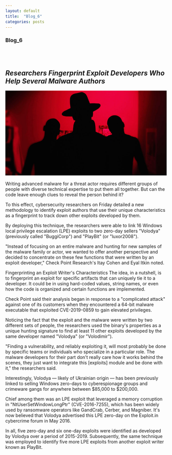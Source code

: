 ```yaml
---
layout: default
title:  "Blog_6"
categories: posts
---
```


### Blog_6
<br><br>

## *Researchers Fingerprint Exploit Developers Who Help Several Malware Authors*<br>

![image](https://github.com/sevakZ/sevakZ.github.io/blob/master/docs/_image/blog6.jpg)<br>

Writing advanced malware for a threat actor requires different groups of people with diverse technical expertise to put them all together. But can the code leave enough clues to reveal the person behind it?

To this effect, cybersecurity researchers on Friday detailed a new methodology to identify exploit authors that use their unique characteristics as a fingerprint to track down other exploits developed by them.

By deploying this technique, the researchers were able to link 16 Windows local privilege escalation (LPE) exploits to two zero-day sellers "Volodya" (previously called "BuggiCorp") and "PlayBit" (or "luxor2008").

"Instead of focusing on an entire malware and hunting for new samples of the malware family or actor, we wanted to offer another perspective and decided to concentrate on these few functions that were written by an exploit developer," Check Point Research's Itay Cohen and Eyal Itkin noted.

Fingerprinting an Exploit Writer's Characteristics
The idea, in a nutshell, is to fingerprint an exploit for specific artifacts that can uniquely tie it to a developer. It could be in using hard-coded values, string names, or even how the code is organized and certain functions are implemented.

Check Point said their analysis began in response to a "complicated attack" against one of its customers when they encountered a 64-bit malware executable that exploited CVE-2019-0859 to gain elevated privileges.

Noticing the fact that the exploit and the malware were written by two different sets of people, the researchers used the binary's properties as a unique hunting signature to find at least 11 other exploits developed by the same developer named "Volodya" (or "Volodimir").

"Finding a vulnerability, and reliably exploiting it, will most probably be done by specific teams or individuals who specialize in a particular role. The malware developers for their part don't really care how it works behind the scenes, they just want to integrate this [exploits] module and be done with it," the researchers said.

Interestingly, Volodya — likely of Ukrainian origin — has been previously linked to selling Windows zero-days to cyberespionage groups and crimeware gangs for anywhere between $85,000 to $200,000.

Chief among them was an LPE exploit that leveraged a memory corruption in "NtUserSetWindowLongPtr" (CVE-2016-7255), which has been widely used by ransomware operators like GandCrab, Cerber, and Magniber. It's now believed that Volodya advertised this LPE zero-day on the Exploit.in cybercrime forum in May 2016.

In all, five zero-day and six one-day exploits were identified as developed by Volodya over a period of 2015-2019. Subsequently, the same technique was employed to identify five more LPE exploits from another exploit writer known as PlayBit.
